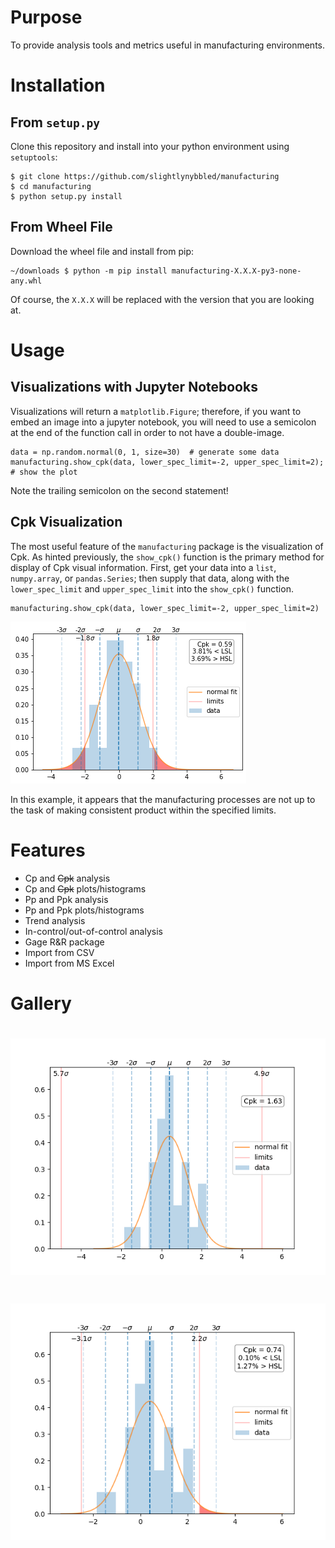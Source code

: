 # Purpose

To provide analysis tools and metrics useful in manufacturing environments.

# Installation

## From `setup.py`

Clone this repository and install into your python environment using `setuptools`:

    $ git clone https://github.com/slightlynybbled/manufacturing
    $ cd manufacturing
    $ python setup.py install
    
## From Wheel File

Download the wheel file and install from pip:

    ~/downloads $ python -m pip install manufacturing-X.X.X-py3-none-any.whl
    
Of course, the `X.X.X` will be replaced with the version that you are looking at.

# Usage

## Visualizations with Jupyter Notebooks

Visualizations will return a `matplotlib.Figure`; therefore, if you want to embed 
an image into a jupyter notebook, you will need to use a semicolon at the end of
the function call in order to not have a double-image.

    data = np.random.normal(0, 1, size=30)  # generate some data
    manufacturing.show_cpk(data, lower_spec_limit=-2, upper_spec_limit=2);  # show the plot
    
Note the trailing semicolon on the second statement!

## Cpk Visualization

The most useful feature of the `manufacturing` package is the visualization of Cpk.
As hinted previously, the `show_cpk()` function is the primary method for display of
Cpk visual information.  First, get your data into a `list`, `numpy.array`, or 
`pandas.Series`; then supply that data, along with the `lower_spec_limit` and 
`upper_spec_limit` into the `show_cpk()` function.

    manufacturing.show_cpk(data, lower_spec_limit=-2, upper_spec_limit=2)
    
![Screenshot](images/example3.png)

In this example, it appears that the manufacturing processes are not up to the task of 
making consistent product within the specified limits.

# Features

 * Cp and ~~Cpk~~ analysis
 * Cp and ~~Cpk~~ plots/histograms
 * Pp and Ppk analysis
 * Pp and Ppk plots/histograms
 * Trend analysis
 * In-control/out-of-control analysis
 * Gage R&R package
 * Import from CSV
 * Import from MS Excel

# Gallery

# ![Cpk example](images/example1.png)

# ![Cpk example](images/example2.png)
